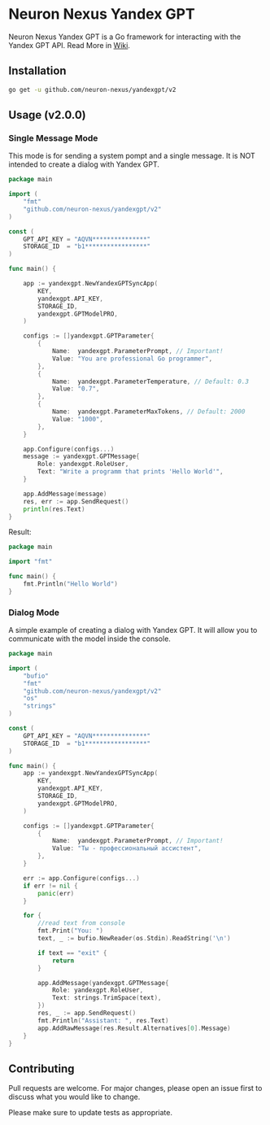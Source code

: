 # Neuron Nexus Yandex GPT

Neuron Nexus Yandex GPT is a Go framework for interacting with the Yandex GPT API. Read More in [Wiki](https://github.com/neuron-nexus/yandexgpt/wiki).

## Installation



```bash
go get -u github.com/neuron-nexus/yandexgpt/v2
```

## Usage (v2.0.0)

### Single Message Mode

This mode is for sending a system pompt and a single message. It is NOT intended to create a dialog with Yandex GPT.

```go
package main

import (
	"fmt"
	"github.com/neuron-nexus/yandexgpt/v2"
)

const (
	GPT_API_KEY = "AQVN***************"
	STORAGE_ID  = "b1*****************"
)

func main() {

    app := yandexgpt.NewYandexGPTSyncApp(
		KEY,
		yandexgpt.API_KEY,
		STORAGE_ID,
		yandexgpt.GPTModelPRO,
	)

	configs := []yandexgpt.GPTParameter{
		{
			Name:  yandexgpt.ParameterPrompt, // Important!
			Value: "You are professional Go programmer",
		},
		{
			Name:  yandexgpt.ParameterTemperature, // Default: 0.3
			Value: "0.7",
		},
		{
			Name:  yandexgpt.ParameterMaxTokens, // Default: 2000
			Value: "1000",
		},
	}

	app.Configure(configs...)
	message := yandexgpt.GPTMessage{
		Role: yandexgpt.RoleUser,
		Text: "Write a programm that prints 'Hello World'",
	}

	app.AddMessage(message)
	res, err := app.SendRequest()
	println(res.Text)
}
```

Result:
```go
package main

import "fmt"

func main() {
    fmt.Println("Hello World")
}
```
### Dialog Mode
A simple example of creating a dialog with Yandex GPT. It will allow you to communicate with the model inside the console.
```go
package main

import (
	"bufio"
	"fmt"
	"github.com/neuron-nexus/yandexgpt/v2"
	"os"
	"strings"
)

const (
	GPT_API_KEY = "AQVN***************"
	STORAGE_ID  = "b1*****************"
)

func main() {
	app := yandexgpt.NewYandexGPTSyncApp(
		KEY,
		yandexgpt.API_KEY,
		STORAGE_ID,
		yandexgpt.GPTModelPRO,
	)

	configs := []yandexgpt.GPTParameter{
		{
			Name:  yandexgpt.ParameterPrompt, // Important!
			Value: "Ты - профессиональный ассистент",
		},
	}

	err := app.Configure(configs...)
	if err != nil {
		panic(err)
	}

	for {
		//read text from console
		fmt.Print("You: ")
		text, _ := bufio.NewReader(os.Stdin).ReadString('\n')

		if text == "exit" {
			return
		}

		app.AddMessage(yandexgpt.GPTMessage{
			Role: yandexgpt.RoleUser,
			Text: strings.TrimSpace(text),
		})
		res, _ := app.SendRequest()
		fmt.Println("Assistant: ", res.Text)
		app.AddRawMessage(res.Result.Alternatives[0].Message)
	}
}
```

## Contributing

Pull requests are welcome. For major changes, please open an issue first
to discuss what you would like to change.

Please make sure to update tests as appropriate.
